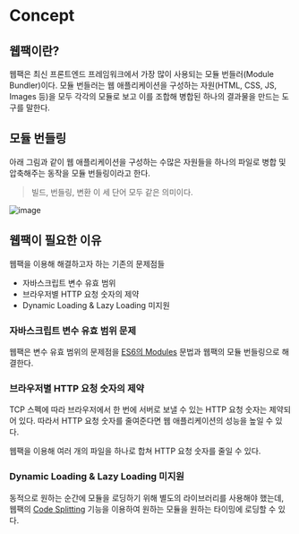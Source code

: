 # Concept

## 웹팩이란?

웹팩은 최신 프론트엔드 프레임워크에서 가장 많이 사용되는 모듈 번들러(Module Bundler)이다. 모듈 번들러는 웹 애플리케이션을 구성하는 자원(HTML, CSS, JS, Images 등)을 모두 각각의 모듈로 보고 이를 조합해 병합된 하나의 결과물을 만드는 도구를 말한다.



## 모듈 번들링

아래 그림과 같이 웹 애플리케이션을 구성하는 수많은 자원들을 하나의 파일로 병합 및 압축해주는 동작을 모듈 번들링이라고 한다.

> 빌드, 번들링, 변환 이 세 단어 모두 같은 의미이다.

![image](https://user-images.githubusercontent.com/70627979/151663936-9becdf72-bf03-4992-b1d8-ef6487248f42.png)



## 웹팩이 필요한 이유

웹팩을 이용해 해결하고자 하는 기존의 문제점들

- 자바스크립트 변수 유효 범위
- 브라우저별 HTTP 요청 숫자의 제약
- Dynamic Loading & Lazy Loading 미지원



### 자바스크립트 변수 유효 범위 문제

웹팩은 변수 유효 범위의 문제점을 [ES6의 Modules](https://babeljs.io/docs/en/learn#modules) 문법과 웹팩의 모듈 번들링으로 해결한다.



### 브라우저별 HTTP 요청 숫자의 제약

TCP 스펙에 따라 브라우저에서 한 번에 서버로 보낼 수 있는 HTTP 요청 숫자는 제약되어 있다. 따라서 HTTP 요청 숫자를 줄여준다면 웹 애플리케이션의 성능을 높일 수 있다.

웹팩을 이용해 여러 개의 파일을 하나로 합쳐 HTTP 요청 숫자를 줄일 수 있다.



### Dynamic Loading & Lazy Loading 미지원

동적으로 원하는 순간에 모듈을 로딩하기 위해 별도의 라이브러리를 사용해야 했는데, 웹팩의 [Code Splitting](https://joshua1988.github.io/webpack-guide/motivation/problem-to-solve.html) 기능을 이용하여 원하는 모듈을 원하는 타이밍에 로딩할 수 있다.